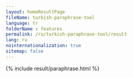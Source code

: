 ```yaml
---
layout: homeResultPage
fileName: turkish-paraphrase-tool
language: tr
folderName : features
permalink: /ru/turkish-paraphrase-tool/result
lang: ru
nointernationalization: true
sitemap: false
---
```

{% include result/paraphrase.html %}

<script src="/js/result/paraprashing.js" data-foldername="{{page.folderName}}" data-lang="{{page.lang}}"></script>